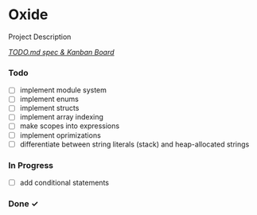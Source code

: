 # Oxide

Project Description

<em>[TODO.md spec & Kanban Board](https://bit.ly/3fCwKfM)</em>

### Todo

- [ ] implement module system  
- [ ] implement enums  
- [ ] implement structs  
- [ ] implement array indexing  
- [ ] make scopes into expressions  
- [ ] implement oprimizations  
- [ ] differentiate between string literals (stack) and heap-allocated strings  

### In Progress

- [ ] add conditional statements  

### Done ✓


